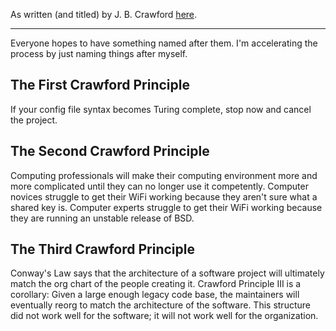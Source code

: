 As written (and titled) by J. B. Crawford [here](https://jbcrawford.us/notes/principles).

---

Everyone hopes to have something named after them. I'm accelerating the process by just naming things after myself.

## The First Crawford Principle

If your config file syntax becomes Turing complete, stop now and cancel the project.

## The Second Crawford Principle

Computing professionals will make their computing environment more and more complicated until they can no longer use it competently. Computer novices struggle to get their WiFi working because they aren't sure what a shared key is. Computer experts struggle to get their WiFi working because they are running an unstable release of BSD.

## The Third Crawford Principle

Conway's Law says that the architecture of a software project will ultimately match the org chart of the people creating it. Crawford Principle III is a corollary: Given a large enough legacy code base, the maintainers will eventually reorg to match the architecture of the software. This structure did not work well for the software; it will not work well for the organization.
